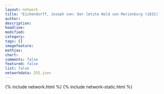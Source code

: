```yaml
---
layout: network
title: "Eichendorff, Joseph von: Der letzte Held von Marienburg (1831)"
author:
description:
headline:
modified:
category:
tags: []
imagefeature: 
mathjax: 
chart: 
comments: false
featured: false
list: false
networkdata: 255.json
---
```

{% include network.html %}
{% include network-static.html %}
